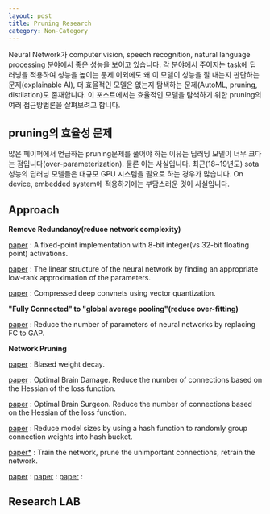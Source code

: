 ```yaml
---
layout: post
title: Pruning Research
category: Non-Category
---
```


Neural Network가 computer vision, speech recognition, natural language processing 분야에서 좋은 성능을 보이고 있습니다.
각 분야에서 주어지는 task에 딥러닝을 적용하여 성능을 높이는 문제 이외에도 왜 이 모델이 성능을 잘 내는지 판단하는 문제(explainable AI), 더 효율적인 모델은 없는지 탐색하는 문제(AutoML, pruning, distilation)도 존재합니다.
이 포스트에서는 효율적인 모델을 탐색하기 위한 pruning의 여러 접근방법론을 살펴보려고 합니다.

## pruning의 효율성 문제

많은 페이퍼에서 언급하는 pruning문제를 풀어야 하는 이유는 딥러닝 모델이 너무 크다는 점입니다(over-parameterization).
물론 이는 사실입니다.
최근(18~19년도) sota 성능의 딥러닝 모델들은 대규모 GPU 시스템을 필요로 하는 경우가 많습니다.
On device, embedded system에 적용하기에는 부담스러운 것이 사실입니다.

## Approach

**Remove Redundancy(reduce network complexity)**

[paper](https://static.googleusercontent.com/media/research.google.com/ko//pubs/archive/37631.pdf) : A fixed-point implementation with 8-bit integer(vs 32-bit floating point) activations.

[paper](https://arxiv.org/abs/1404.0736) : The linear structure of the neural network by finding an appropriate low-rank approximation of the parameters.

[paper](https://arxiv.org/abs/1412.6115) : Compressed deep convnets using vector quantization.

**"Fully Connected" to "global average pooling"(reduce over-fitting)** 

[paper](https://arxiv.org/abs/1409.4842) : Reduce the number of parameters of neural networks by replacing FC to GAP.

**Network Pruning**

[paper](https://papers.nips.cc/paper/156-comparing-biases-for-minimal-network-construction-with-back-propagation.pdf) : Biased weight decay.

[paper](http://yann.lecun.com/exdb/publis/pdf/lecun-90b.pdf) : Optimal Brain Damage. Reduce the number of connections based on the Hessian of the loss function.

[paper](https://papers.nips.cc/paper/647-second-order-derivatives-for-network-pruning-optimal-brain-surgeon.pdf) : Optimal Brain Surgeon. Reduce the number of connections based on the Hessian of the loss function.

[paper](https://arxiv.org/pdf/1504.04788.pdf) : Reduce model sizes by using a hash function to randomly group connection weights into hash bucket.

[paper*](https://arxiv.org/pdf/1506.02626.pdf) : Train the network, prune the unimportant connections, retrain the network.


[paper]() : 
[paper]() : 
[paper]() : 



## Research LAB
